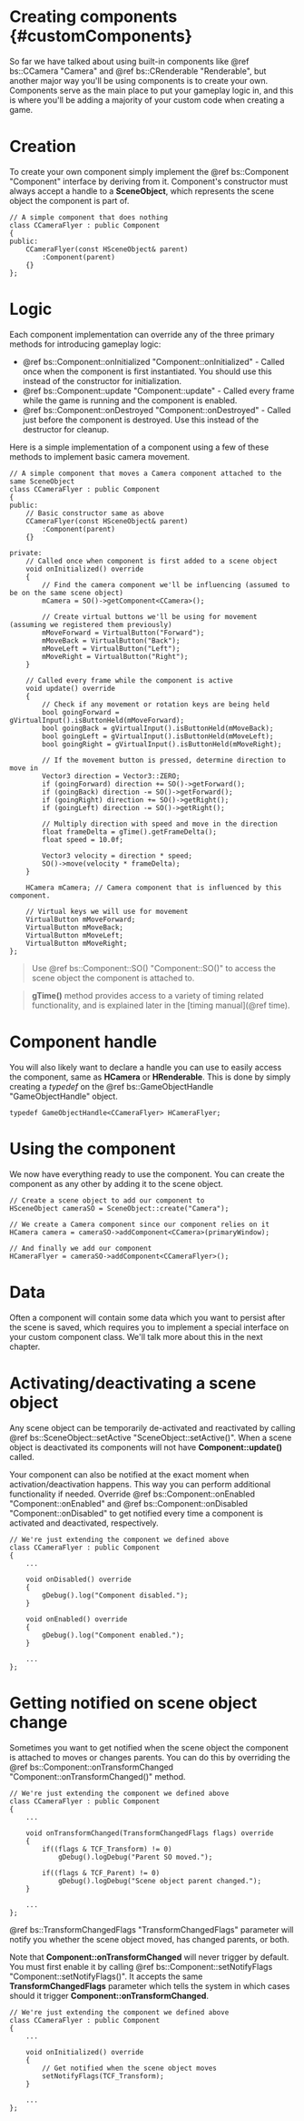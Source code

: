 Creating components						{#customComponents}
===============

So far we have talked about using built-in components like @ref bs::CCamera "Camera" and @ref bs::CRenderable "Renderable", but another major way you'll be using components is to create your own. Components serve as the main place to put your gameplay logic in, and this is where you'll be adding a majority of your custom code when creating a game.

# Creation
To create your own component simply implement the @ref bs::Component "Component" interface by deriving from it. Component's constructor must always accept a handle to a **SceneObject**, which represents the scene object the component is part of.

~~~~~~~~~~~~~{.cpp}
// A simple component that does nothing
class CCameraFlyer : public Component
{
public:
	CCameraFlyer(const HSceneObject& parent)
		:Component(parent)
	{}
};
~~~~~~~~~~~~~

# Logic
Each component implementation can override any of the three primary methods for introducing gameplay logic:
 - @ref bs::Component::onInitialized "Component::onInitialized" - Called once when the component is first instantiated. You should use this instead of the constructor for initialization.
 - @ref bs::Component::update "Component::update" - Called every frame while the game is running and the component is enabled.
 - @ref bs::Component::onDestroyed "Component::onDestroyed" - Called just before the component is destroyed. Use this instead of the destructor for cleanup.
		
Here is a simple implementation of a component using a few of these methods to implement basic camera movement.
~~~~~~~~~~~~~{.cpp}
// A simple component that moves a Camera component attached to the same SceneObject
class CCameraFlyer : public Component
{
public:
	// Basic constructor same as above
	CCameraFlyer(const HSceneObject& parent)
		:Component(parent)
	{}
	
private:
	// Called once when component is first added to a scene object
	void onInitialized() override
	{
		// Find the camera component we'll be influencing (assumed to be on the same scene object)
		mCamera = SO()->getComponent<CCamera>();
		
		// Create virtual buttons we'll be using for movement (assuming we registered them previously)
		mMoveForward = VirtualButton("Forward");
		mMoveBack = VirtualButton("Back");
		mMoveLeft = VirtualButton("Left");
		mMoveRight = VirtualButton("Right");
	}
	
	// Called every frame while the component is active
	void update() override
	{
		// Check if any movement or rotation keys are being held
		bool goingForward = gVirtualInput().isButtonHeld(mMoveForward);
		bool goingBack = gVirtualInput().isButtonHeld(mMoveBack);
		bool goingLeft = gVirtualInput().isButtonHeld(mMoveLeft);
		bool goingRight = gVirtualInput().isButtonHeld(mMoveRight);	
	
		// If the movement button is pressed, determine direction to move in
		Vector3 direction = Vector3::ZERO;
		if (goingForward) direction += SO()->getForward();
		if (goingBack) direction -= SO()->getForward();
		if (goingRight) direction += SO()->getRight();
		if (goingLeft) direction -= SO()->getRight();
		
		// Multiply direction with speed and move in the direction
		float frameDelta = gTime().getFrameDelta();
		float speed = 10.0f;
		
		Vector3 velocity = direction * speed;
		SO()->move(velocity * frameDelta);
	}
	
	HCamera mCamera; // Camera component that is influenced by this component.

	// Virtual keys we will use for movement
	VirtualButton mMoveForward;
	VirtualButton mMoveBack;
	VirtualButton mMoveLeft;
	VirtualButton mMoveRight;
};
~~~~~~~~~~~~~

> Use @ref bs::Component::SO() "Component::SO()" to access the scene object the component is attached to.
		
> **gTime()** method provides access to a variety of timing related functionality, and is explained later in the [timing manual](@ref time).
		
# Component handle
You will also likely want to declare a handle you can use to easily access the component, same as **HCamera** or **HRenderable**. This is done by simply creating a *typedef* on the @ref bs::GameObjectHandle<T> "GameObjectHandle<T>" object.

~~~~~~~~~~~~~{.cpp}
typedef GameObjectHandle<CCameraFlyer> HCameraFlyer;
~~~~~~~~~~~~~	
		
# Using the component
We now have everything ready to use the component. You can create the component as any other by adding it to the scene object.

~~~~~~~~~~~~~{.cpp}
// Create a scene object to add our component to
HSceneObject cameraSO = SceneObject::create("Camera");

// We create a Camera component since our component relies on it
HCamera camera = cameraSO->addComponent<CCamera>(primaryWindow);

// And finally we add our component
HCameraFlyer = cameraSO->addComponent<CCameraFlyer>();
~~~~~~~~~~~~~

# Data
Often a component will contain some data which you want to persist after the scene is saved, which requires you to implement a special interface on your custom component class. We'll talk more about this in the next chapter.

# Activating/deactivating a scene object
Any scene object can be temporarily de-activated and reactivated by calling @ref bs::SceneObject::setActive "SceneObject::setActive()". When a scene object is deactivated its components will not have **Component::update()** called.

Your component can also be notified at the exact moment when activation/deactivation happens. This way you can perform additional functionality if needed. Override @ref bs::Component::onEnabled "Component::onEnabled" and @ref bs::Component::onDisabled "Component::onDisabled" to get notified every time a component is activated and deactivated, respectively.
		
~~~~~~~~~~~~~{.cpp}
// We're just extending the component we defined above
class CCameraFlyer : public Component
{
	...
	
	void onDisabled() override
	{
		gDebug().log("Component disabled.");
	}	
	
	void onEnabled() override
	{
		gDebug().log("Component enabled.");
	}
	
	...
};
~~~~~~~~~~~~~
		
# Getting notified on scene object change
Sometimes you want to get notified when the scene object the component is attached to moves or changes parents. You can do this by overriding the @ref bs::Component::onTransformChanged "Component::onTransformChanged()" method.

~~~~~~~~~~~~~{.cpp}
// We're just extending the component we defined above
class CCameraFlyer : public Component
{
	...
	
	void onTransformChanged(TransformChangedFlags flags) override
	{
		if((flags & TCF_Transform) != 0)
			gDebug().logDebug("Parent SO moved.");
		
		if((flags & TCF_Parent) != 0)
			gDebug().logDebug("Scene object parent changed.");
	}	
	
	...
};
~~~~~~~~~~~~~

@ref bs::TransformChangedFlags "TransformChangedFlags" parameter will notify you whether the scene object moved, has changed parents, or both.

Note that **Component::onTransformChanged** will never trigger by default. You must first enable it by calling @ref bs::Component::setNotifyFlags "Component::setNotifyFlags()". It accepts the same **TransformChangedFlags** parameter which tells the system in which cases should it trigger **Component::onTransformChanged**.

~~~~~~~~~~~~~{.cpp}
// We're just extending the component we defined above
class CCameraFlyer : public Component
{
	...

	void onInitialized() override
	{
		// Get notified when the scene object moves
		setNotifyFlags(TCF_Transform);
	}	
	
	...
};
~~~~~~~~~~~~~